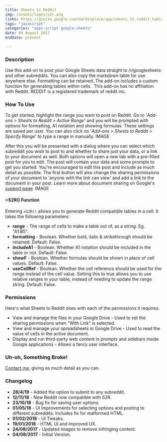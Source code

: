```yaml
---
title: Sheets to Reddit
img: /assets/logos/s2r.png
links: https://gsuite.google.com/marketplace/app/sheets_to_reddit_table/367798026320
tags: "javascript"
categories: "apps-script google-sheets"
date: 04 August 2017
endDate: present

---
```


### Description

Use this add-on to post your Google Sheets data straight to /r/googlesheets and other subreddits. You can also copy the markdown table for use anywhere else. Formatting can be retained. The add-on includes a custom function for generating tables within cells.
​
This add-on has no affiliation with Reddit. REDDIT is a registered trademark of reddit inc.

### How To Use

To get started, highlight the range you want to post on Reddit. Go to '*Add-ons > Sheets to Reddit > Active Range​*' and you will be prompted with options for formatting, A1 notation and showing formulas. These settings are saved per user. You can also click on '*Add-ons > Sheets to Reddit > Specify Range​*' to type a range in manually. IMAGE

After this you will be presented with a dialog where you can select which subreddit you wish to post to and whether to share just your data, or a link to your document as well. Both options will open a new tab with a pre-filled post for you to edit. The post will contain your data and some prompts to get you started. You're encouraged to edit this post and include as much detail as possible. The first button will also change the sharing permissions of your document to 'anyone with the link can view' and add a link to the document in your post. Learn more about document sharing on Google's [support page](https://support.google.com/drive/answer/2494893). IMAGE

#### =S2R() Function

Entering `=S2R()` allows you to generate Reddit compatible tables in a cell.  It takes the following parameters:
* **range** - The range of cells to make a table out of, as a string. Eg. "A1:B5".
* **formatting** - Boolean. Whether bold, italic & strikethrough should be retained. Default: False.
* **includeA1** - Boolean. Whether A1 notation should be included in the table or not. Default: False.
* **showF** - Boolean. Whether formulas should be shown in place of cell values. Default: False.
* **useCellRef** -   Boolean. Whether the  cell reference should be used for the range instead of the cell value. Setting this to true allows you to use relative ranges in your table, instead of needing to update the range string. Default: False.

### Permissions
Here's what Sheets to Reddit does with each of the permissions it requires:
* View and manage the files in your Google Drive - Used to set the sharing permissions when "With Link" is selected.
* View and manage your spreadsheets in Google Drive - Used to read the value of cells in the active document.
* Display and run third-party web content in prompts and sidebars inside Google applications​ - Allows a fancy user interface.

### Uh-oh, Something Broke!
[Contact me](/#contact), giving as much detail as you can.

### Changelog
* **28/4/19** - Added the option to submit to any subreddit.
* **​12/11/18** - New Reddit now compatible with S2R.
* **23/10/18** - Bug fix for saving user options.
* **01/05/18** - UI Improvements for selecting options and posting to different subreddits. Includes fix for malformed HTML.
* **01/02/2018** - UI Tweaks.
* **19/01/2018** - HTML UI and improved UX.
* **24/08/2017** - Updated images to remove infringing content. 
* **04/08/2017** - Initial Version.